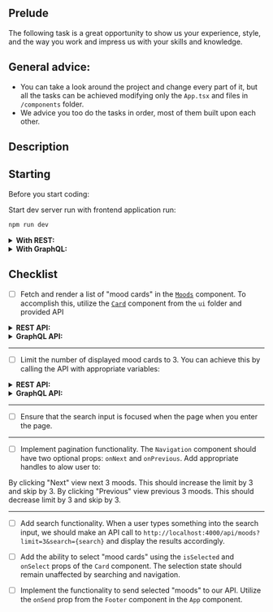 ## Prelude

The following task is a great opportunity to show us your experience, style, and the way you work and impress us with your skills and knowledge.

## General advice:

- You can take a look around the project and change every part of it, but all the tasks can be achieved modifying only the `App.tsx` and files in `/components` folder.
- We advice you too do the tasks in order, most of them built upon each other.

## Description

## Starting 
Before you start coding:

Start dev server run with frontend application run:
```cmd
npm run dev
```

<details>
<summary><strong>With REST:</strong></summary>
<p></p>
<p>To start the REST server run:</p>


```cmd
npm run serve:rest
```
</details>

<details>
<summary><strong>With GraphQL:</strong></summary>
<p></p>
<p>To start the GraphQL server run:</p>


```cmd
npm run serve:graphql
```
</details>


## Checklist

- [ ] Fetch and render a list of "mood cards" in the [`Moods`](./src/components/Moods.tsx) component. To accomplish this, utilize the [`Card`](./src/ui/Card.tsx) component from the `ui` folder and provided API


<details>
<summary><strong>REST API:</strong></summary>
<p></p>

**URL:**
_GET_ request should be send to http://localhost:4000/api/moods

**Types:**
Types for the REST response can be found in [./src/types/rest/index.ts](./src/types/rest/index.ts)

**Example response**


```json
{
  "moods": [
    {
      "id": "1a2b3c",
      "emoji": "😊",
      "title": "Happy",
      "description": "Feeling joyful, content, or delighted."
    }
  ],
  "pagination": {
    "limit": "1",
    "count": 40
  }
}
```
</details>

<details>
<summary><strong>GraphQL API:</strong></summary>
<p></p>

> To run `<App />` in GraphQL mode go to [./src/main.tsx](./src/main.tsx) and change `Root` to `<Root type="graphql">`

**URL:**

Send query request to http://localhost:4000/graphql

**Types:**

Types for the GraphQL response can be found in [./src/types/graphql/index.ts](./src/types/graphql/index.ts)

<p>Example GraphQL response:</p>


```json
{
  "data": {
    "getMoods": {
      "moods": [
        {
          "description": "Feeling joyful, content, or delighted.",
          "id": "1a2b3c",
          "emoji": "😊",
          "title": "Happy"
        }
      ],
      "pagination": {
        "count": 40,
        "limit": 1,
        "skip": 0
      }
    }
  }
}
```
</details>

--- 

- [ ] Limit the number of displayed mood cards to 3. You can achieve this by calling the API with appropriate variables:

<details>
<summary><strong>REST API:</strong></summary>
<p></p>

In case of REST the add query parameter to url `limit=3`.
</details>

<details>
<summary><strong>GraphQL API:</strong></summary>
<p></p>

In case of GraphQL the query variable `{"limit": 3}`.
</details>

---

- [ ] Ensure that the search input is focused when the page when you enter the page.

---

- [ ] Implement pagination functionality. The `Navigation` component should have two optional props: `onNext` and `onPrevious`. Add appropriate handles to alow user to: 

By clicking "Next" view next 3 moods. This should increase the limit by 3 and skip by 3. 
By clicking "Previous" view previous 3 moods. This should decrease limit by 3 and skip by 3.

---

- [ ] Add search functionality. When a user types something into the search input, we should make an API call to `http://localhost:4000/api/moods?limit=3&search={search}` and display the results accordingly.

- [ ] Add the ability to select "mood cards" using the `isSelected` and `onSelect` props of the `Card` component. The selection state should remain unaffected by searching and navigation.

- [ ] Implement the functionality to send selected "moods" to our API. Utilize the `onSend` prop from the `Footer` component in the `App` component.

